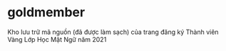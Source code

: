 # goldmember
Kho lưu trữ mã nguồn (đã được làm sạch) của trang đăng ký Thành viên Vàng Lớp Học Mật Ngữ năm 2021
